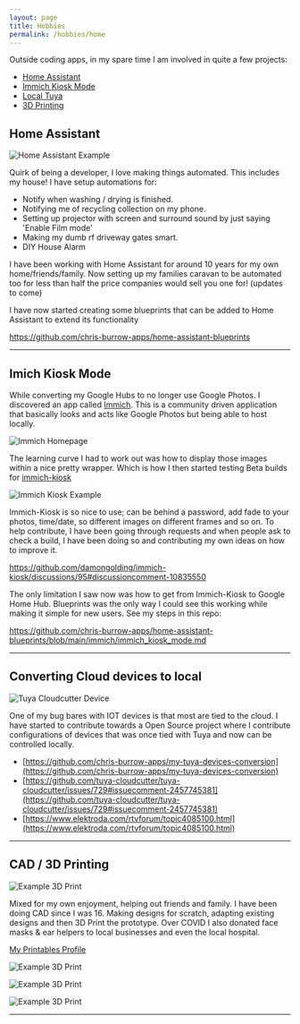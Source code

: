 ```yaml
---
layout: page
title: Hobbies
permalink: /hobbies/home
---
```

Outside coding apps, in my spare time I am involved in quite a few projects:

* [Home Assistant](#home-assistant)
* [Immich Kiosk Mode](#immich-kiosk)
* [Local Tuya](#local-tuya)
* [3D Printing](#3d-printing)

## <a name="home-assistant"/> Home Assistant

![Home Assistant Example](/images/hobbies/home_assistant.png)

Quirk of being a developer, I love making things automated. This includes my house! I have setup automations for:

* Notify when washing / drying is finished.
* Notifying me of recycling collection on my phone.
* Setting up projector with screen and surround sound by just saying 'Enable Film mode'
* Making my dumb rf driveway gates smart.
* DIY House Alarm

I have been working with Home Assistant for around 10 years for my own home/friends/family.
Now setting up my families caravan to be automated too for less than half the price companies would sell you one for! (updates to come)

I have now started creating some blueprints that can be added to Home Assistant to extend its functionality

https://github.com/chris-burrow-apps/home-assistant-blueprints

---

## <a name="immich-kiosk"/> Imich Kiosk Mode

While converting my Google Hubs to no longer use Google Photos. I discovered an app called [Immich](https://immich.app/).
This is a community driven application that basically looks and acts like Google Photos but being able to host locally.

![Immich Homepage](/images/hobbies/immich-homepage.jpg)

The learning curve I had to work out was how to display those images within a nice pretty wrapper. Which is how I then started testing Beta builds for [immich-kiosk](https://github.com/damongolding/immich-kiosk)

![Immich Kiosk Example](/images/hobbies/immich-kiosk-fullscreen.jpg)

Immich-Kiosk is so nice to use; can be behind a password, add fade to your photos, time/date, so different images on different frames and so on. To help contribute, I have been going through requests and when people ask to check a build, I have been doing so and contributing my own ideas on how to improve it.

https://github.com/damongolding/immich-kiosk/discussions/95#discussioncomment-10835550

The only limitation I saw now was how to get from Immich-Kiosk to Google Home Hub. Blueprints was the only way I could see this working while making it simple for new users.
See my steps in this repo: 

https://github.com/chris-burrow-apps/home-assistant-blueprints/blob/main/immich/immich_kiosk_mode.md

---

## <a name="local-tuya"/> Converting Cloud devices to local

![Tuya Cloudcutter Device](/images/hobbies/tuya_cloudcutter.jpg)

One of my bug bares with IOT devices is that most are tied to the cloud.
I have started to contribute towards a Open Source project where I contribute configurations of devices that was once tied with Tuya and now can be controlled locally.

* [https://github.com/chris-burrow-apps/my-tuya-devices-conversion](https://github.com/chris-burrow-apps/my-tuya-devices-conversion)
* [https://github.com/tuya-cloudcutter/tuya-cloudcutter/issues/729#issuecomment-2457745381](https://github.com/tuya-cloudcutter/tuya-cloudcutter/issues/729#issuecomment-2457745381)
* [https://www.elektroda.com/rtvforum/topic4085100.html](https://www.elektroda.com/rtvforum/topic4085100.html)

---

## <a name="3d-printing"/> CAD / 3D Printing

![Example 3D Print](/images/hobbies/3d_printing.webp)

Mixed for my own enjoyment, helping out friends and family. I have been doing CAD since I was 16. Making designs for scratch, adapting existing designs and then 3D Print the prototype.
Over COVID I also donated face masks & ear helpers to local businesses and even the local hospital.

[My Printables Profile](https://www.printables.com/@Chris173972_549133/models)

![Example 3D Print](/images/hobbies/3d-printing-example.jpg)

![Example 3D Print](/images/hobbies/3d-printing-example-2.jpg)

![Example 3D Print](/images/hobbies/3d-printing-example-3.jpg)

---

